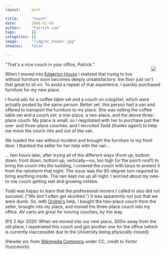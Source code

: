 ```yaml
---
layout:     post

title:      "Couch"
date:       2008-01-09
author:     "Patrick Lam"
tags:       []
categories: []
image:      "/img/dc_header.jpg"
showtoc:    false

---
```



<a href="/img/20080109_couch_full.jpg"><img style="float:right; margin:1em" src="/img/20080109_couch.jpg"></a>

"That's a nice couch in your office, Patrick."

When I moved into <a href="http://eh.mit.edu">Edgerton House</a> I
realized that trying to live without furniture soon becomes deeply
unsatisfactory: the floor just isn't that great to sit on. To avoid a
repeat of that experience, I quickly purchased furniture for my new
place.

I found ads for a coffee table set and a couch on craigslist, which
were actually posted by the same person. Better yet, this person had a
van and offered to transport the furniture to my place. She was
selling the coffee table set and a couch set: a one-place, a
two-place, and the above three-place couch. My place is small, so I
negotiated with her to purchase just the one- and three-place couches,
and I recruited Todd (thanks again!) to help me move the couch into
and out of the van.

We loaded the van without incident and brought the furniture to my front
door. I thanked the seller for her help with the van...

... two hours later, after trying all of the different ways (front
up, bottom down; front down, bottom up; vertically&mdash;no, too high
for the porch roof!) to bring the couch into the building, I covered
the couch with tarps to protect it from the rainstorm that night. The
issue was the 90-degree turn required to bring anything inside. The
rain kept me up all night: I worried about my new-to-me couch getting
wet and growing mildew.

Todd was happy to learn that the professional movers I called in also 
did not succeed. ("We don't often get skunked.") It was apparently not just that we were dumb. So, with
<a href="http://plg.uwaterloo.ca/~olhotak/">Ondrej's</a> help, I bought
the two-place couch from the seller, brought into my place, and moved
the three-place couch into my office. AV carts are great for moving
couches, by the way.

[PS 2 Apr 2020: When we moved into our new place, 300m away from the
old place, I repatriated this couch and got another one for the office
(which is currently inaccessible due to the University being
physically closed].

(Header pic from <a href="https://commons.wikimedia.org/wiki/File:University_of_Waterloo_William_G._Davis_Computer_Research_Center.jpg">Wikimedia Commons</a> under CC, credit to Victor Vucicevich).